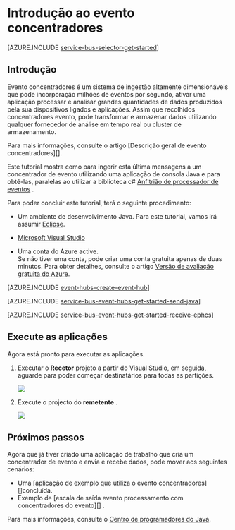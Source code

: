 <properties
    pageTitle="Introdução ao evento concentradores em Java | Microsoft Azure"
    description="Siga este tutorial para começar a utilizar o Azure evento concentradores; eventos com Java a enviar e recebê-los no c# utilizando o EventProcessorHost."
    services="event-hubs"
    documentationCenter=""
    authors="jtaubensee"
    manager="timlt"
    editor=""/>

<tags
    ms.service="event-hubs"
    ms.workload="core"
    ms.tgt_pltfrm="na"
    ms.devlang="na"
    ms.topic="article"
    ms.date="09/27/2016"
    ms.author="jotaub;sethm"/>

# <a name="get-started-with-event-hubs"></a>Introdução ao evento concentradores

[AZURE.INCLUDE [service-bus-selector-get-started](../../includes/service-bus-selector-get-started.md)]

## <a name="introduction"></a>Introdução

Evento concentradores é um sistema de ingestão altamente dimensionáveis que pode incorporação milhões de eventos por segundo, ativar uma aplicação processar e analisar grandes quantidades de dados produzidos pela sua dispositivos ligados e aplicações. Assim que recolhidos concentradores evento, pode transformar e armazenar dados utilizando qualquer fornecedor de análise em tempo real ou cluster de armazenamento.

Para mais informações, consulte o artigo [Descrição geral de evento concentradores][].

Este tutorial mostra como para ingerir esta última mensagens a um concentrador de evento utilizando uma aplicação de consola Java e para obtê-las, paralelas ao utilizar a biblioteca c# [Anfitrião de processador de eventos][] .

Para poder concluir este tutorial, terá o seguinte procedimento:

+ Um ambiente de desenvolvimento Java. Para este tutorial, vamos irá assumir [Eclipse](https://www.eclipse.org/).

+ [Microsoft Visual Studio](http://visualstudio.com)

+ Uma conta do Azure active. <br/>Se não tiver uma conta, pode criar uma conta gratuita apenas de duas minutos. Para obter detalhes, consulte o artigo <a href="http://azure.microsoft.com/pricing/free-trial/?WT.mc_id=A0E0E5C02&amp;returnurl=http%3A%2F%2Fazure.microsoft.com%2Fen-us%2Fdevelop%2Fmobile%2Ftutorials%2Fget-started%2F" target="_blank">Versão de avaliação gratuita do Azure</a>.

[AZURE.INCLUDE [event-hubs-create-event-hub](../../includes/event-hubs-create-event-hub.md)]

[AZURE.INCLUDE [service-bus-event-hubs-get-started-send-java](../../includes/service-bus-event-hubs-get-started-send-java.md)]

[AZURE.INCLUDE [service-bus-event-hubs-get-started-receive-ephcs](../../includes/service-bus-event-hubs-get-started-receive-ephcs.md)]

## <a name="run-the-applications"></a>Execute as aplicações

Agora está pronto para executar as aplicações.

1.  Executar o **Recetor** projeto a partir do Visual Studio, em seguida, aguarde para poder começar destinatários para todas as partições.

    ![][21]

2.  Execute o projecto do **remetente** .

    ![][22]

## <a name="next-steps"></a>Próximos passos

Agora que já tiver criado uma aplicação de trabalho que cria um concentrador de evento e envia e recebe dados, pode mover aos seguintes cenários:

- Uma [aplicação de exemplo que utiliza o evento concentradores][]concluída.
- Exemplo de [escala de saída evento processamento com concentradores do evento][] .

Para mais informações, consulte o [Centro de programadores do Java](/develop/java/).

<!-- Images. -->
[21]: ./media/event-hubs-java-ephcs-getstarted/run-csharp-ephcs1.png
[22]: ./media/event-hubs-java-ephcs-getstarted/java-send.png

<!-- Links -->
[Azure classic portal]: https://manage.windowsazure.com/
[Anfitrião de processador de eventos]: https://www.nuget.org/packages/Microsoft.Azure.ServiceBus.EventProcessorHost
[Descrição geral de concentradores do evento]: event-hubs-overview.md
[aplicação de exemplo que utiliza concentradores de evento]: https://code.msdn.microsoft.com/Service-Bus-Event-Hub-286fd097
[Dimensionar saída evento processamento com concentradores de evento]: https://code.msdn.microsoft.com/Service-Bus-Event-Hub-45f43fc3
 